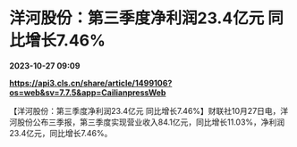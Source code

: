 # 洋河股份：第三季度净利润23.4亿元 同比增长7.46%

**2023-10-27 09:09**

**https://api3.cls.cn/share/article/1499106?os=web&sv=7.7.5&app=CailianpressWeb**

【洋河股份：第三季度净利润23.4亿元 同比增长7.46%】财联社10月27日电，洋河股份公布三季报，第三季度实现营业收入84.1亿元，同比增长11.03%，净利润23.4亿元，同比增长7.46%。